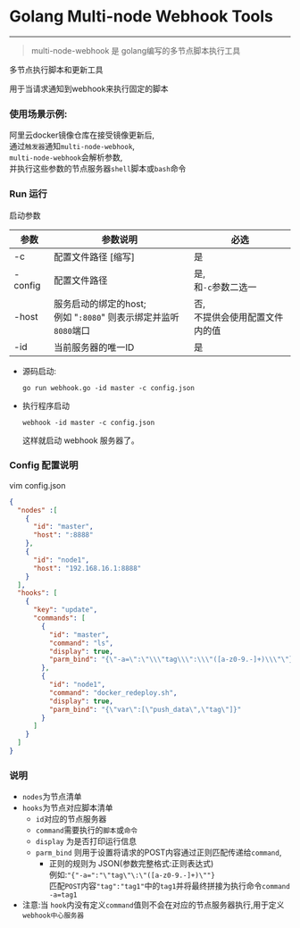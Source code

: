 # Golang Multi-node Webhook Tools
---
>multi-node-webhook 是 golang编写的多节点脚本执行工具

多节点执行脚本和更新工具

用于当请求通知到webhook来执行固定的脚本

### 使用场景示例:
阿里云docker镜像仓库在接受镜像更新后,\
通过`触发器`通知`multi-node-webhook`,\
`multi-node-webhook`会解析参数,\
并执行这些参数的节点服务器`shell`脚本或`bash`命令



### Run 运行

启动参数

| 参数  | 参数说明                                              | 必选                    |
|-----|---------------------------------------------------|-----------------------|
| -c  | 配置文件路径 [缩写]                                       | 是                     |
| -config | 配置文件路径                                            | 是,<br/> 和`-c`参数二选一    |
| -host | 服务启动的绑定的host; <br/> 例如 "`:8080`" 则表示绑定并监听`8080`端口 | 否,<br/> 不提供会使用配置文件内的值 |
| -id | 当前服务器的唯一ID                                        | 是                     |


- 源码启动:
    ```
    go run webhook.go -id master -c config.json
    ```

- 执行程序启动
    ```
    webhook -id master -c config.json
    ```
  这样就启动 webhook 服务器了。




### Config 配置说明
vim config.json
```json
{
  "nodes" :[
    {
      "id": "master",
      "host": ":8888"
    },
    {
      "id": "node1",
      "host": "192.168.16.1:8888"
    }
  ],
  "hooks": [
    {
      "key": "update",
      "commands": [
        {
          "id": "master",
          "command": "ls",
          "display": true,
          "parm_bind": "{\"-a=\":\"\\\"tag\\\":\\\"([a-z0-9.-]+)\\\"\"}"
        },
        {
          "id": "node1",
          "command": "docker_redeploy.sh",
          "display": true,
          "parm_bind": "{\"var\":[\"push_data\",\"tag\"]}"
        }
      ]
    }
  ]
}
```
### 说明
- `nodes`为节点清单
- `hooks`为节点对应脚本清单
  - `id`对应的节点服务器
  - `command`需要执行的`脚本`或`命令`
  - `display` 为是否打印运行信息
  - `parm_bind` 则用于设置将请求的POST内容通过正则匹配传递给`command`,
    - 正则的规则为 JSON(参数完整格式:正则表达式)<br>
    例如:```"{"-a=":"\"tag\"\:\"([a-z0-9.-]+)\""}```<br>
    匹配`POST`内容`"tag":"tag1"`中的`tag1`并将最终拼接为执行命令`command -a=tag1`
- 注意:当 `hook`内没有定义`command`值则不会在对应的节点服务器执行,用于定义`webhook中心服务器`


